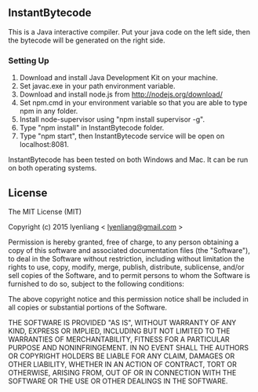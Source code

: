 InstantBytecode
------------

This is a Java interactive compiler. Put your java code on the left side, then the bytecode will be generated on the right side.

### Setting Up

1. Download and install Java Development Kit on your machine.
2. Set javac.exe in your path environment variable.
3. Download and install node.js from http://nodejs.org/download/
4. Set npm.cmd in your environment variable so that you are able to type npm in any folder.
5. Install node-supervisor using "npm install supervisor -g".
5. Type "npm install" in InstantBytecode folder.
6. Type "npm start", then InstantBytecode service will be open on localhost:8081.


InstantBytecode has been tested on both Windows and Mac. It can be run on both operating systems.

## License

The MIT License (MIT)

Copyright (c) 2015 lyenliang  < lyenliang@gmail.com >

Permission is hereby granted, free of charge, to any person obtaining a copy of
this software and associated documentation files (the "Software"), to deal in
the Software without restriction, including without limitation the rights to
use, copy, modify, merge, publish, distribute, sublicense, and/or sell copies of
the Software, and to permit persons to whom the Software is furnished to do so,
subject to the following conditions:

The above copyright notice and this permission notice shall be included in all
copies or substantial portions of the Software.

THE SOFTWARE IS PROVIDED "AS IS", WITHOUT WARRANTY OF ANY KIND, EXPRESS OR
IMPLIED, INCLUDING BUT NOT LIMITED TO THE WARRANTIES OF MERCHANTABILITY, FITNESS
FOR A PARTICULAR PURPOSE AND NONINFRINGEMENT. IN NO EVENT SHALL THE AUTHORS OR
COPYRIGHT HOLDERS BE LIABLE FOR ANY CLAIM, DAMAGES OR OTHER LIABILITY, WHETHER
IN AN ACTION OF CONTRACT, TORT OR OTHERWISE, ARISING FROM, OUT OF OR IN
CONNECTION WITH THE SOFTWARE OR THE USE OR OTHER DEALINGS IN THE SOFTWARE.
